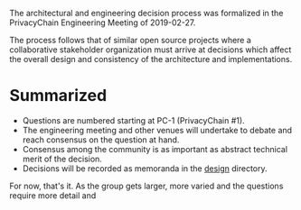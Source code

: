 The architectural and engineering decision process was formalized in the PrivacyChain Engineering Meeting of 2019-02-27.

The process follows that of similar open source projects where a collaborative stakeholder organization must arrive at decisions which affect the overall design and consistency of the architecture and implementations.

# Summarized

* Questions are numbered starting at PC-1 (PrivacyChain #1).
* The engineering meeting and other venues will undertake to debate and reach consensus on the question at hand.
* Consensus among the community is as important as abstract technical merit of the decision.
* Decisions will be recorded as memoranda in the [design](https://github.com/InteractiveAdvertisingBureau/PrivacyChain/blob/master/design) directory.

For now, that's it.  As the group gets larger, more varied and the questions require more detail and
